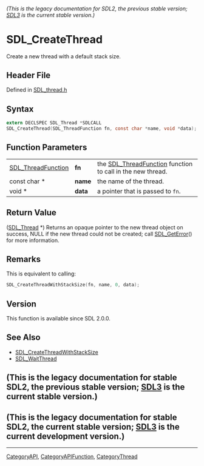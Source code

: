 ###### (This is the legacy documentation for SDL2, the previous stable version; [SDL3](https://wiki.libsdl.org/SDL3/) is the current stable version.)
# SDL_CreateThread

Create a new thread with a default stack size.

## Header File

Defined in [SDL_thread.h](https://github.com/libsdl-org/SDL/blob/SDL2/include/SDL_thread.h)

## Syntax

```c
extern DECLSPEC SDL_Thread *SDLCALL
SDL_CreateThread(SDL_ThreadFunction fn, const char *name, void *data);
```

## Function Parameters

|                                          |          |                                                                                  |
| ---------------------------------------- | -------- | -------------------------------------------------------------------------------- |
| [SDL_ThreadFunction](SDL_ThreadFunction) | **fn**   | the [SDL_ThreadFunction](SDL_ThreadFunction) function to call in the new thread. |
| const char *                             | **name** | the name of the thread.                                                          |
| void *                                   | **data** | a pointer that is passed to `fn`.                                                |

## Return Value

([SDL_Thread](SDL_Thread) *) Returns an opaque pointer to the new thread
object on success, NULL if the new thread could not be created; call
[SDL_GetError](SDL_GetError)() for more information.

## Remarks

This is equivalent to calling:

```c
SDL_CreateThreadWithStackSize(fn, name, 0, data);
```

## Version

This function is available since SDL 2.0.0.

## See Also

- [SDL_CreateThreadWithStackSize](SDL_CreateThreadWithStackSize)
- [SDL_WaitThread](SDL_WaitThread)


## (This is the legacy documentation for stable SDL2, the previous stable version; [SDL3](https://wiki.libsdl.org/SDL3/) is the current stable version.)



## (This is the legacy documentation for stable SDL2, the current stable version; [SDL3](https://wiki.libsdl.org/SDL3/) is the current development version.)



----
[CategoryAPI](CategoryAPI), [CategoryAPIFunction](CategoryAPIFunction), [CategoryThread](CategoryThread)

